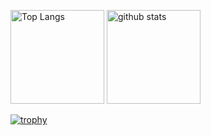 <p align="left"> 
  <img alt="Top Langs" height="150px" src="https://github-readme-stats.vercel.app/api/top-langs/?username={Jack-00000}&layout=compact&show_icons=true&theme=onedark" />
  <img alt="github stats" height="150px" src="https://github-readme-stats.vercel.app/api?username={Jack-00000}&theme=onedark&show_icons=ture" />
</p>

[![trophy](https://github-profile-trophy.vercel.app/?username={Jack-00000}&theme=onedark&column=7
)](https://github.com/ryo-ma/github-profile-trophy)
<!--
**Jack-00000/Jack-00000** is a ✨ _special_ ✨ repository because its `README.md` (this file) appears on your GitHub profile.

Here are some ideas to get you started:

- 🔭 I’m currently working on ...
- 🌱 I’m currently learning ...
- 👯 I’m looking to collaborate on ...
- 🤔 I’m looking for help with ...
- 💬 Ask me about ...
- 📫 How to reach me: ...
- 😄 Pronouns: ...
- ⚡ Fun fact: ...
-->
